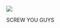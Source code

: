 ![](https://komarev.com/ghpvc/?username=your-github-piercedskin&color=lightgrey&label=witnesses&base=1000) 

SCREW YOU GUYS
